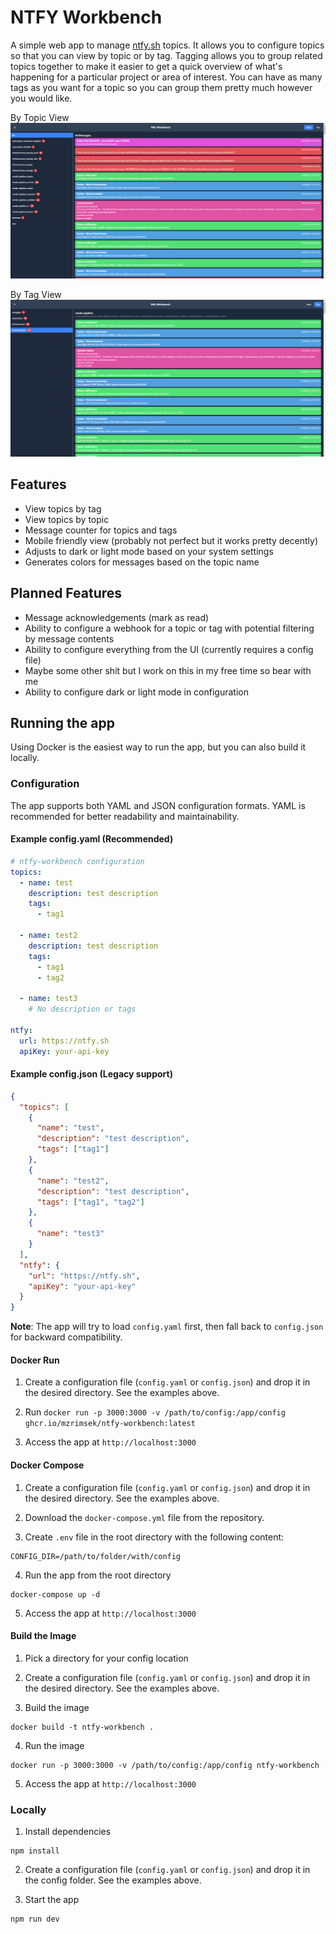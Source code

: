 # NTFY Workbench

A simple web app to manage [ntfy.sh](https://ntfy.sh) topics. It allows you to configure topics so that you can view by topic or by tag. Tagging allows you to group related topics together to make it easier to get a quick overview of what's happening for a particular project or area of interest. You can have as many tags as you want for a topic so you can group them pretty much however you would like.

By Topic View
![By Topic View](./docs/messages-by-topic.png)

By Tag View
![By Tag View](./docs/messages-by-tag.png)

## Features

- View topics by tag
- View topics by topic
- Message counter for topics and tags
- Mobile friendly view (probably not perfect but it works pretty decently)
- Adjusts to dark or light mode based on your system settings
- Generates colors for messages based on the topic name

## Planned Features

- Message acknowledgements (mark as read)
- Ability to configure a webhook for a topic or tag with potential filtering by message contents
- Ability to configure everything from the UI (currently requires a config file)
- Maybe some other shit but I work on this in my free time so bear with me
- Ability to configure dark or light mode in configuration

## Running the app

Using Docker is the easiest way to run the app, but you can also build it locally.

### Configuration

The app supports both YAML and JSON configuration formats. YAML is recommended for better readability and maintainability.

#### Example config.yaml (Recommended)

```yaml
# ntfy-workbench configuration
topics:
  - name: test
    description: test description
    tags:
      - tag1

  - name: test2
    description: test description
    tags:
      - tag1
      - tag2

  - name: test3
    # No description or tags

ntfy:
  url: https://ntfy.sh
  apiKey: your-api-key
```

#### Example config.json (Legacy support)

```json
{
  "topics": [
    {
      "name": "test",
      "description": "test description",
      "tags": ["tag1"]
    },
    {
      "name": "test2",
      "description": "test description",
      "tags": ["tag1", "tag2"]
    },
    {
      "name": "test3"
    }
  ],
  "ntfy": {
    "url": "https://ntfy.sh",
    "apiKey": "your-api-key"
  }
}
```

**Note**: The app will try to load `config.yaml` first, then fall back to `config.json` for backward compatibility.

#### Docker Run

1. Create a configuration file (`config.yaml` or `config.json`) and drop it in the desired directory. See the examples above.

2. Run `docker run -p 3000:3000 -v /path/to/config:/app/config ghcr.io/mzrimsek/ntfy-workbench:latest`

3. Access the app at `http://localhost:3000`

#### Docker Compose

1. Create a configuration file (`config.yaml` or `config.json`) and drop it in the desired directory. See the examples above.

2. Download the `docker-compose.yml` file from the repository.

3. Create `.env` file in the root directory with the following content:

```shell
CONFIG_DIR=/path/to/folder/with/config
```

4. Run the app from the root directory

```shell
docker-compose up -d
```

5. Access the app at `http://localhost:3000`

#### Build the Image

1. Pick a directory for your config location

2. Create a configuration file (`config.yaml` or `config.json`) and drop it in the desired directory. See the examples above.

3. Build the image

```shell
docker build -t ntfy-workbench .
```

4. Run the image

```shell
docker run -p 3000:3000 -v /path/to/config:/app/config ntfy-workbench
```

5. Access the app at `http://localhost:3000`

### Locally

1. Install dependencies

```shell
npm install
```

2. Create a configuration file (`config.yaml` or `config.json`) and drop it in the config folder. See the examples above.

3. Start the app

```shell
npm run dev
```
